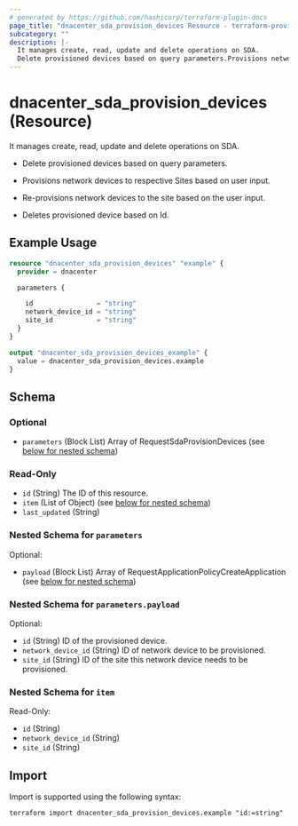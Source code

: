 ```yaml
---
# generated by https://github.com/hashicorp/terraform-plugin-docs
page_title: "dnacenter_sda_provision_devices Resource - terraform-provider-dnacenter"
subcategory: ""
description: |-
  It manages create, read, update and delete operations on SDA.
  Delete provisioned devices based on query parameters.Provisions network devices to respective Sites based on user input.Re-provisions network devices to the site based on the user input.Deletes provisioned device based on Id.
---
```


# dnacenter_sda_provision_devices (Resource)

It manages create, read, update and delete operations on SDA.

- Delete provisioned devices based on query parameters.

- Provisions network devices to respective Sites based on user input.

- Re-provisions network devices to the site based on the user input.

- Deletes provisioned device based on Id.

## Example Usage

```terraform
resource "dnacenter_sda_provision_devices" "example" {
  provider = dnacenter

  parameters {

    id                = "string"
    network_device_id = "string"
    site_id           = "string"
  }
}

output "dnacenter_sda_provision_devices_example" {
  value = dnacenter_sda_provision_devices.example
}
```

<!-- schema generated by tfplugindocs -->
## Schema

### Optional

- `parameters` (Block List) Array of RequestSdaProvisionDevices (see [below for nested schema](#nestedblock--parameters))

### Read-Only

- `id` (String) The ID of this resource.
- `item` (List of Object) (see [below for nested schema](#nestedatt--item))
- `last_updated` (String)

<a id="nestedblock--parameters"></a>
### Nested Schema for `parameters`

Optional:

- `payload` (Block List) Array of RequestApplicationPolicyCreateApplication (see [below for nested schema](#nestedblock--parameters--payload))

<a id="nestedblock--parameters--payload"></a>
### Nested Schema for `parameters.payload`

Optional:

- `id` (String) ID of the provisioned device.
- `network_device_id` (String) ID of network device to be provisioned.
- `site_id` (String) ID of the site this network device needs to be provisioned.



<a id="nestedatt--item"></a>
### Nested Schema for `item`

Read-Only:

- `id` (String)
- `network_device_id` (String)
- `site_id` (String)

## Import

Import is supported using the following syntax:

```shell
terraform import dnacenter_sda_provision_devices.example "id:=string"
```
